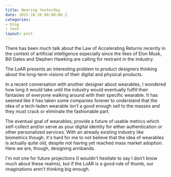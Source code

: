 ```yaml
---
title: Wearing Yesterday
date: 2015-10-30 00:00:00 Z
categories:
- blog
- tech
layout: post
---
```


There has been much talk about the Law of Accelerating Returns recently in the context of artificial intelligence especially since the likes of Elon Musk, Bill Gates and Stephen Hawking are calling for restraint in the industry.

The LoAR presents an interesting problem to product designers thinking about the long-term visions of their digital and physical products.

In a recent conversation with another designer about wearables, I wondered how long it would take until the industry would eventually fulfill their fantasies of everyone walking around with their specific wearable. It has seemed like it has taken some companies forever to understand that the idea of a tech-laden wearable isn't a good enough sell to the masses and they must crack or eliminate the fashionable part.

The eventual goal of wearables; provide a future of usable metrics which self-collect and/or serve as your digital identity for either authentication or other personalized services. With an already existing industry like biometrics though, it's hard for me to not believe that the idea of wearables is actually quite old, despite not having yet reached mass market adoption. Here we are, though, designing armbands.

I'm not one for future projections (I wouldn't hesitate to say I don't know much about these realms), but if the LoAR is a good rule of thumb, our imaginations aren't thinking big enough.